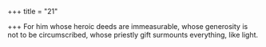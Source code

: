+++
title = "21"

+++
For him whose heroic deeds are immeasurable, whose generosity is not  to be circumscribed,
whose priestly gift surmounts everything, like light.